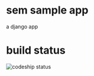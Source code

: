 # sem sample app

a django app
# build status
![codeship status](https://www.codeship.io/projects/91850640-c7e7-0131-da7f-4a4c74c4681a/status)
